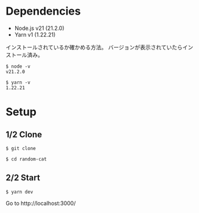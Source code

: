 # Dependencies
- Node.js v21 (21.2.0) 
- Yarn v1 (1.22.21)

インストールされているか確かめる方法。
バージョンが表示されていたらインストール済み。

```terminal
$ node -v
v21.2.0

$ yarn -v
1.22.21
```

# Setup
## 1/2 Clone
```terminal
$ git clone

$ cd random-cat
```

## 2/2 Start
```terminal
$ yarn dev
```
Go to http://localhost:3000/
